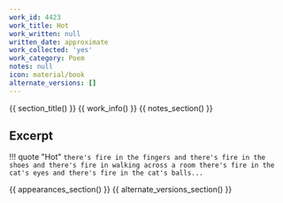 ```yaml
---
work_id: 4423
work_title: Hot
work_written: null
written_date: approximate
work_collected: 'yes'
work_category: Poem
notes: null
icon: material/book
alternate_versions: []
---
```


{{ section_title() }}
{{ work_info() }}
{{ notes_section() }}
## Excerpt
!!! quote "Hot"
    ```
    there's fire in the fingers and there's fire in the shoes and there's
    fire in walking across a room
    there's fire in the cat's eyes and there's fire in the cat's
    balls...
    ```

{{ appearances_section() }}
{{ alternate_versions_section() }}